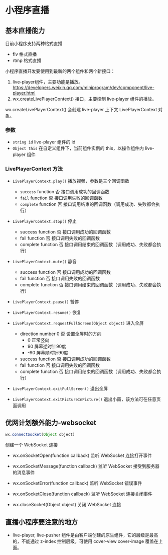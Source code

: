 # 小程序直播

## 基本直播能力

目前小程序支持两种格式直播

- flv 格式直播
- rtmp 格式直播

小程序直播开发要使用到最新的两个组件和两个新接口：

1. live-player组件，主要功能是播放。https://developers.weixin.qq.com/miniprogram/dev/component/live-player.html
2. wx.createLivePlayerContext() 接口，主要控制 live-player 组件的播放。

wx.createLivePlayerContext() 会创建 live-player 上下文 LivePlayerContext 对象。

### 参数

- `string id` live-player 组件的 id
- `Object this` 在自定义组件下，当前组件实例的 this，以操作组件内 live-player 组件

### LivePlayerContext 方法

- `LivePlayerContext.play()` 播放视频，参数是三个回调函数
  - `success`	function	否	接口调用成功的回调函数
  - `fail`	function	否	接口调用失败的回调函数
  - `complete`	function	否	接口调用结束的回调函数（调用成功、失败都会执行）

- `LivePlayerContext.stop()` 停止
  - success	function	否	接口调用成功的回调函数
  - fail	function	否	接口调用失败的回调函数
  - complete	function	否	接口调用结束的回调函数（调用成功、失败都会执行）

- `LivePlayerContext.mute()` 静音
  - success	function	否	接口调用成功的回调函数
  - fail	function	否	接口调用失败的回调函数
  - complete	function	否	接口调用结束的回调函数（调用成功、失败都会执行）

- `LivePlayerContext.pause()` 暂停

- `LivePlayerContext.resume()` 恢复

- `LivePlayerContext.requestFullScreen(Object object)` 进入全屏
  - direction	number	0	否	设置全屏时的方向
    - 0	正常竖向
    - 90	屏幕逆时针90度
    - -90	屏幕顺时针90度
  - success	function	否	接口调用成功的回调函数
  - fail	function	否	接口调用失败的回调函数
  - complete	function	否	接口调用结束的回调函数（调用成功、失败都会执行）

- `LivePlayerContext.exitFullScreen()` 退出全屏

- `LivePlayerContext.exitPictureInPicture()` 退出小窗，该方法可在任意页面调用

## 优网计划额外能力-websocket

```js
wx.connectSocket(Object object)
```

创建一个 WebSocket 连接

- wx.onSocketOpen(function callback) 监听 WebSocket 连接打开事件

- wx.onSocketMessage(function callback) 监听 WebSocket 接受到服务器的消息事件

- wx.onSocketError(function callback) 监听 WebSocket 错误事件

- wx.onSocketClose(function callback) 监听 WebSocket 连接关闭事件

- wx.closeSocket(Object object) 关闭 WebSocket 连接

## 直播小程序要注意的地方

- live-player, live-pusher 组件是由客户端创建的原生组件，它的层级是最高的，不能通过 z-index 控制层级。可使用 cover-view cover-image 覆盖在上面。
